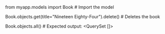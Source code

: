 from myapp.models import Book  # Import the model

Book.objects.get(title="Nineteen Eighty-Four").delete()  # Deletes the book

Book.objects.all()  # Expected output: <QuerySet []>
